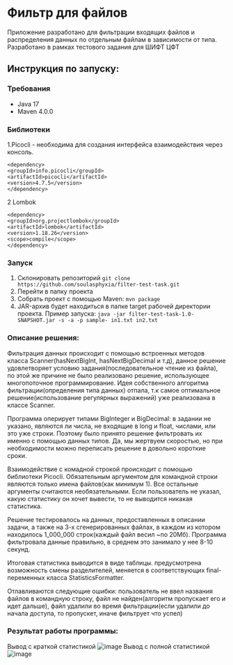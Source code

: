 # Фильтр для файлов
Приложение разработано для фильтрации входящих файлов и распределения данных по отдельным файлам в зависимости от типа. Разработано в рамках тестового задания для ШИФТ ЦФТ

## Инструкция по запуску:
### Требования
* Java 17
* Maven 4.0.0
### Библиотеки
1.Picocli - необходима для создания интерфейса взаимодействия через консоль.
```
<dependency>  
<groupId>info.picocli</groupId>  
<artifactId>picocli</artifactId>  
<version>4.7.5</version>  
</dependency>
```

2 Lombok
```
<dependency>  
<groupId>org.projectlombok</groupId>  
<artifactId>lombok</artifactId>  
<version>1.18.26</version>  
<scope>compile</scope>  
</dependency>
```
### Запуск
1. Склонировать репозиторий ```git clone https://github.com/soulasphyxia/filter-test-task.git```
2. Перейти в папку проекта
3. Собрать проект с помощью Maven: ```mvn package```
4. JAR-архив будет находиться в папке target рабочей директории проекта. 
Пример запуска: 
```java -jar filter-test-task-1.0-SNAPSHOT.jar -s -a -p sample- in1.txt in2.txt```

### Описание решения:
Фильтрация данных происходит с помощью встроенных методов класса Scanner(hasNextBigInt, hasNextBigDecimal и т.д), данное решение удовлетворяет условию задания(последовательное чтение из файла), по этой же причине не было реализовано решение, использующее многопоточное программирование. Идея собственного алгоритма фильтрации(определения типа данных) отпала, т.к самое оптимальное решение(использование регулярных выражений) уже реализована в классе Scanner.  

Программа оперирует типами BigInteger и BigDecimal: в задании не указано, являются ли числа, не входящие в long и float, числами, или это уже строки. Поэтому было принято решение фильтровать их именно с помощью данных типов. Да, мы жертвуем скоростью, но при необходимости можно переписать решение в довольно короткие сроки.

Взаимодействие с комадной строкой происходит с помощью библиотеки Picocli. Обязательным аргументом для командной строки являются только имена файлов(как минимум 1). Все остальные аргументы считаются необязательными. Если пользователь не указал, какую статистику он хочет вывести, то не выводится никакая статистика.

Решение тестировалось на данных, предоставленных в описании задачи, а также на 3-х сгенерированных файлах, в каждом из котором находилось 1_000_000 строк(каждый файл весил ~по 20Мб). Программа фильтровала данные правильно, в среднем это занимало у нее 8-10 секунд.

Итоговая статистика выводится в виде таблицы. предусмотрена возможность смены разделителей, меняется в соответствующих final-переменных класса StatisticsFormatter.

Отлавливаются следующие ошибки: пользователь не ввел названия файлов в командную строку, файл не найден(алгоритм пропускает его и идет дальше), файл удалили во время фильтрации(если удалили до начала доступа, то пропускет, иначе фильтрует что успел)

### Результат работы программы:
Вывод с краткой статистикой
![image](https://github.com/soulasphyxia/filter-test-task/assets/98162330/61d3a6ec-ae7d-4b6a-b776-2ac804a462e9)
Вывод с полной статистикой
![image](https://github.com/soulasphyxia/filter-test-task/assets/98162330/b4b39d4d-774f-4ebf-ac70-02ad504d56fb)


